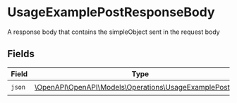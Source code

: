 # UsageExamplePostResponseBody

A response body that contains the simpleObject sent in the request body


## Fields

| Field                                                                                                      | Type                                                                                                       | Required                                                                                                   | Description                                                                                                |
| ---------------------------------------------------------------------------------------------------------- | ---------------------------------------------------------------------------------------------------------- | ---------------------------------------------------------------------------------------------------------- | ---------------------------------------------------------------------------------------------------------- |
| `json`                                                                                                     | [\OpenAPI\OpenAPI\Models\Operations\UsageExamplePostJson](../../Models/Operations/UsageExamplePostJson.md) | :heavy_check_mark:                                                                                         | N/A                                                                                                        |